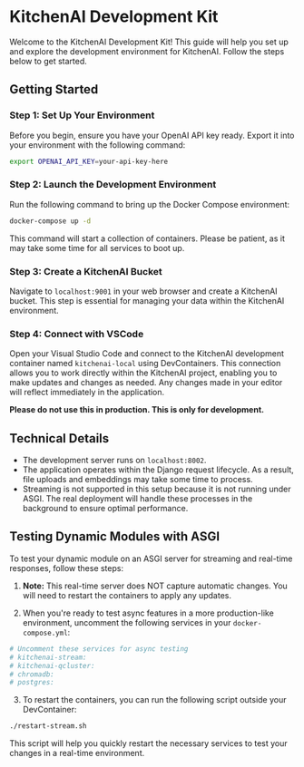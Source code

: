 

# KitchenAI Development Kit

Welcome to the KitchenAI Development Kit! This guide will help you set up and explore the development environment for KitchenAI. Follow the steps below to get started.

## Getting Started

### Step 1: Set Up Your Environment

Before you begin, ensure you have your OpenAI API key ready. Export it into your environment with the following command:

````bash
export OPENAI_API_KEY=your-api-key-here
````

### Step 2: Launch the Development Environment

Run the following command to bring up the Docker Compose environment:

````bash
docker-compose up -d
````

This command will start a collection of containers. Please be patient, as it may take some time for all services to boot up.

### Step 3: Create a KitchenAI Bucket

Navigate to `localhost:9001` in your web browser and create a KitchenAI bucket. This step is essential for managing your data within the KitchenAI environment.

### Step 4: Connect with VSCode

Open your Visual Studio Code and connect to the KitchenAI development container named `kitchenai-local` using DevContainers. This connection allows you to work directly within the KitchenAI project, enabling you to make updates and changes as needed. Any changes made in your editor will reflect immediately in the application.

**Please do not use this in production. This is only for development.**

## Technical Details

- The development server runs on `localhost:8002`.
- The application operates within the Django request lifecycle. As a result, file uploads and embeddings may take some time to process.
- Streaming is not supported in this setup because it is not running under ASGI. The real deployment will handle these processes in the background to ensure optimal performance.


## Testing Dynamic Modules with ASGI

To test your dynamic module on an ASGI server for streaming and real-time responses, follow these steps:

1. **Note:** This real-time server does NOT capture automatic changes. You will need to restart the containers to apply any updates.

2. When you're ready to test async features in a more production-like environment, uncomment the following services in your `docker-compose.yml`:
```yaml
# Uncomment these services for async testing
# kitchenai-stream:
# kitchenai-qcluster:
# chromadb:
# postgres:
```

3. To restart the containers, you can run the following script outside your DevContainer:
```bash
./restart-stream.sh
```

This script will help you quickly restart the necessary services to test your changes in a real-time environment.

